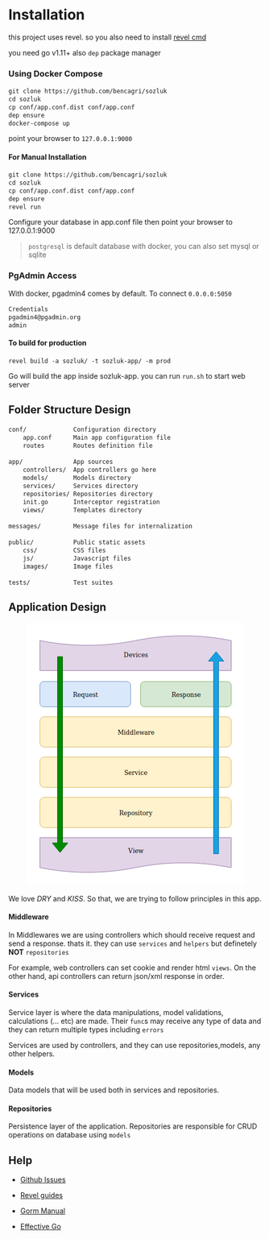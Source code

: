 # Installation
this project uses revel. so you also need to install [revel cmd](https://github.com/revel/cmd)

you need go v1.11+
also `dep` package manager

### Using Docker Compose
``` 
git clone https://github.com/bencagri/sozluk
cd sozluk
cp conf/app.conf.dist conf/app.conf
dep ensure
docker-compose up
```
point your browser to `127.0.0.1:9000`

#### For Manual Installation
```
git clone https://github.com/bencagri/sozluk
cd sozluk
cp conf/app.conf.dist conf/app.conf
dep ensure
revel run
```
Configure your database in app.conf file then point your browser to 127.0.0.1:9000

> `postgresql` is default database with docker, you can also set mysql or sqlite 

### PgAdmin Access
With docker, pgadmin4 comes by default. To connect `0.0.0.0:5050` 
```
Credentials
pgadmin4@pgadmin.org
admin
```



#### To build for production
```
revel build -a sozluk/ -t sozluk-app/ -m prod
```

Go will build the app inside sozluk-app. you can run `run.sh` to start web server


## Folder Structure Design

    conf/             Configuration directory
        app.conf      Main app configuration file
        routes        Routes definition file

    app/              App sources
        controllers/  App controllers go here
        models/       Models directory
        services/     Services directory
        repositories/ Repositories directory
        init.go       Interceptor registration
        views/        Templates directory

    messages/         Message files for internalization

    public/           Public static assets
        css/          CSS files
        js/           Javascript files
        images/       Image files

    tests/            Test suites


## Application Design

<div align="center">

![Onion Design](asset/diagram.jpg)

</div>

We love *DRY* and *KISS*. So that, we are trying to follow principles in this app.

#### Middleware
In Middlewares we are using controllers which should receive request and send a response. thats it. they can use `services` and `helpers` but definetely **NOT** `repositories`

For example, web controllers can set cookie and render html `views`. On the other hand, api controllers can return json/xml response in order.

#### Services
Service layer is where the data manipulations, model validations, calculations (... etc) are made. Their `func`s may receive any type of data and they can return multiple types including `errors`

Services are used by controllers, and they can use repositories,models, any other helpers. 

#### Models
Data models that will be used both in services and repositories. 

#### Repositories
Persistence layer of the application. Repositories are responsible for CRUD operations on database using `models`


## Help
* [Github Issues](/issues)
* [Revel guides](http://revel.github.io/manual/index.html)

* [Gorm Manual](http://gorm.io/docs/index.html)

* [Effective Go](https://golang.org/doc/effective_go.html)
